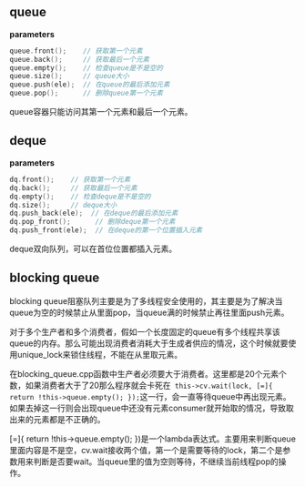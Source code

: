 ## queue

**parameters**

```c++
queue.front();    // 获取第一个元素
queue.back();     // 获取最后一个元素
queue.empty();    // 检查queue是不是空的
queue.size();     // queue大小
queue.push(ele);  // 在queue的最后添加元素
queue.pop();      // 删除queue第一个元素
```



queue容器只能访问其第一个元素和最后一个元素。



## deque

**parameters**

```c++
dq.front();    // 获取第一个元素
dq.back();     // 获取最后一个元素
dq.empty();    // 检查deque是不是空的
dq.size();     // deque大小
dq.push_back(ele);  // 在deque的最后添加元素
dq.pop_front();      // 删除deque第一个元素
dq.push_front(ele);  // 在deque的第一个位置插入元素
```

deque双向队列，可以在首位位置都插入元素。



## blocking queue

blocking queue阻塞队列主要是为了多线程安全使用的，其主要是为了解决当queue为空的时候禁止从里面pop，当queue满的时候禁止再往里面push元素。

对于多个生产者和多个消费者，假如一个长度固定的queue有多个线程共享该queue的内存。那么可能出现消费者消耗大于生成者供应的情况，这个时候就要使用unique_lock来锁住线程，不能在从里取元素。



在blocking_queue.cpp函数中生产者必须要大于消费者。这里都是20个元素个数，如果消费者大于了20那么程序就会卡死在`` this->cv.wait(lock, [=]{ return !this->queue.empty(); });``这一行，会一直等待queue中再出现元素。如果去掉这一行则会出现queue中还没有元素consumer就开始取的情况，导致取出来的元素都是不正确的。



[=]{ return !this->queue.empty(); })是一个lambda表达式。主要用来判断queue里面内容是不是空，cv.wait接收两个值，第一个是需要等待的lock，第二个是参数用来判断是否要wait。当queue里的值为空则等待，不继续当前线程pop的操作。